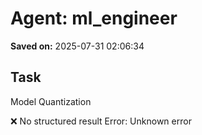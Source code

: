 # Agent: ml_engineer
**Saved on:** 2025-07-31 02:06:34

## Task
Model Quantization

❌ No structured result
Error: Unknown error

